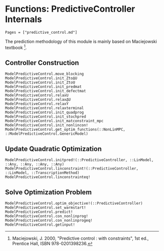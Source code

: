 # Functions: PredictiveController Internals

```@contents
Pages = ["predictive_control.md"]
```

The prediction methodology of this module is mainly based on Maciejowski textbook [^1].

[^1]: Maciejowski, J. 2000, "Predictive control : with constraints", 1st ed., Prentice Hall,
     ISBN 978-0201398236.

## Controller Construction

```@docs
ModelPredictiveControl.move_blocking
ModelPredictiveControl.init_ZtoΔU   
ModelPredictiveControl.init_ZtoU
ModelPredictiveControl.init_predmat
ModelPredictiveControl.init_defectmat
ModelPredictiveControl.relaxU
ModelPredictiveControl.relaxΔU
ModelPredictiveControl.relaxŶ
ModelPredictiveControl.relaxterminal
ModelPredictiveControl.init_quadprog
ModelPredictiveControl.init_stochpred
ModelPredictiveControl.init_matconstraint_mpc
ModelPredictiveControl.init_nonlincon!
ModelPredictiveControl.get_optim_functions(::NonLinMPC, ::ModelPredictiveControl.GenericModel)
```

## Update Quadratic Optimization

```@docs
ModelPredictiveControl.initpred!(::PredictiveController, ::LinModel, ::Any, ::Any, ::Any, ::Any)
ModelPredictiveControl.linconstraint!(::PredictiveController, ::LinModel, ::TranscriptionMethod)
ModelPredictiveControl.linconstrainteq!
```

## Solve Optimization Problem

```@docs
ModelPredictiveControl.optim_objective!(::PredictiveController)
ModelPredictiveControl.set_warmstart!
ModelPredictiveControl.predict!
ModelPredictiveControl.con_nonlinprog!
ModelPredictiveControl.con_nonlinprogeq!
ModelPredictiveControl.getinput!
```
